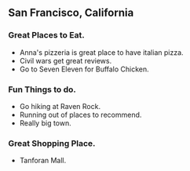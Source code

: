 ## San Francisco, California

### Great Places to Eat.
- Anna's pizzeria is great place to have italian pizza. 
- Civil wars get great reviews.
- Go to Seven Eleven for Buffalo Chicken.

### Fun Things to do.
- Go hiking at Raven Rock.
- Running out of places to recommend.
- Really big town.


### Great Shopping Place.
- Tanforan Mall.
